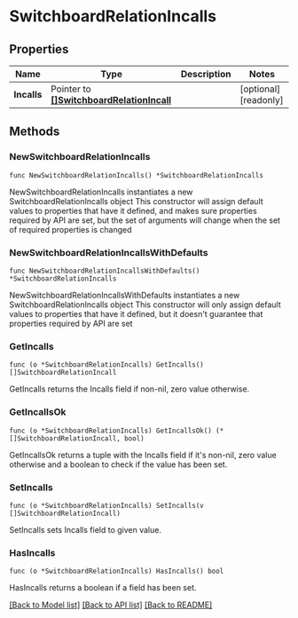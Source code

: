 # SwitchboardRelationIncalls

## Properties

Name | Type | Description | Notes
------------ | ------------- | ------------- | -------------
**Incalls** | Pointer to [**[]SwitchboardRelationIncall**](SwitchboardRelationIncall.md) |  | [optional] [readonly]

## Methods

### NewSwitchboardRelationIncalls

`func NewSwitchboardRelationIncalls() *SwitchboardRelationIncalls`

NewSwitchboardRelationIncalls instantiates a new SwitchboardRelationIncalls object
This constructor will assign default values to properties that have it defined,
and makes sure properties required by API are set, but the set of arguments
will change when the set of required properties is changed

### NewSwitchboardRelationIncallsWithDefaults

`func NewSwitchboardRelationIncallsWithDefaults() *SwitchboardRelationIncalls`

NewSwitchboardRelationIncallsWithDefaults instantiates a new SwitchboardRelationIncalls object
This constructor will only assign default values to properties that have it defined,
but it doesn't guarantee that properties required by API are set

### GetIncalls

`func (o *SwitchboardRelationIncalls) GetIncalls() []SwitchboardRelationIncall`

GetIncalls returns the Incalls field if non-nil, zero value otherwise.

### GetIncallsOk

`func (o *SwitchboardRelationIncalls) GetIncallsOk() (*[]SwitchboardRelationIncall, bool)`

GetIncallsOk returns a tuple with the Incalls field if it's non-nil, zero value otherwise
and a boolean to check if the value has been set.

### SetIncalls

`func (o *SwitchboardRelationIncalls) SetIncalls(v []SwitchboardRelationIncall)`

SetIncalls sets Incalls field to given value.

### HasIncalls

`func (o *SwitchboardRelationIncalls) HasIncalls() bool`

HasIncalls returns a boolean if a field has been set.

[[Back to Model list]](../README.md#documentation-for-models) [[Back to API list]](../README.md#documentation-for-api-endpoints) [[Back to README]](../README.md)
